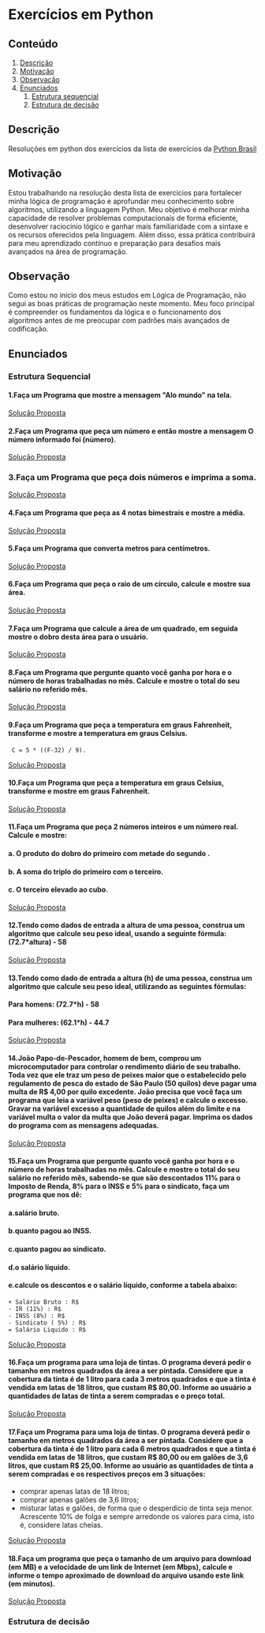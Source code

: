 # Exercícios em Python

## Conteúdo

 1. [Descrição](#descrição)
 2. [Motivação](#motivação)
 3. [Observação](#observação)
 4. [Enunciados](#enunciados)
    1. [Estrutura sequencial](#estrutura-sequencial)
    2. [Estrutura de decisão](#estrutura-de-decisão) 


## Descrição 
Resoluções em python dos exercícios da lista de exercícios da [Python Brasil](https://wiki.python.org.br/ListaDeExercicios)

## Motivação

Estou trabalhando na resolução desta lista de exercícios para fortalecer minha lógica de programação e aprofundar meu conhecimento sobre algoritmos, utilizando a linguagem Python. Meu objetivo é melhorar minha capacidade de resolver problemas computacionais de forma eficiente, desenvolver raciocínio lógico e ganhar mais familiaridade com a sintaxe e os recursos oferecidos pela linguagem. Além disso, essa prática contribuirá para meu aprendizado contínuo e preparação para desafios mais avançados na área de programação.

## Observação

Como estou no início dos meus estudos em Lógica de Programação, não segui as boas práticas de programação neste momento. Meu foco principal é compreender os fundamentos da lógica e o funcionamento dos algoritmos antes de me preocupar com padrões mais avançados de codificação.

## Enunciados

### Estrutura Sequencial
    
#### 1.Faça um Programa que mostre a mensagem "Alo mundo" na tela.
[Solução Proposta](https://github.com/beatriz-ana/python/blob/main/exercicios-python-brasil/estrutura-sequencial/ex_01.py)

#### 2.Faça um Programa que peça um número e então mostre a mensagem O número informado foi (número).
[Solução Proposta](https://github.com/beatriz-ana/python/blob/main/exercicios-python-brasil/estrutura-sequencial/ex_02.py)

### 3.Faça um Programa que peça dois números e imprima a soma.
[Solução Proposta]()

#### 4.Faça um Programa que peça as 4 notas bimestrais e mostre a média.
[Solução Proposta]()

#### 5.Faça um Programa que converta metros para centímetros.
[Solução Proposta]()

#### 6.Faça um Programa que peça o raio de um círculo, calcule e mostre sua área.
[Solução Proposta]()

#### 7.Faça um Programa que calcule a área de um quadrado, em seguida mostre o dobro desta área para o usuário.
[Solução Proposta]()

#### 8.Faça um Programa que pergunte quanto você ganha por hora e o número de horas trabalhadas no mês. Calcule e mostre o total do seu salário no referido mês.
[Solução Proposta]()

#### 9.Faça um Programa que peça a temperatura em graus Fahrenheit, transforme e mostre a temperatura em graus Celsius.
` C = 5 * ((F-32) / 9).`

[Solução Proposta]()

#### 10.Faça um Programa que peça a temperatura em graus Celsius, transforme e mostre em graus Fahrenheit.
[Solução Proposta]()

#### 11.Faça um Programa que peça 2 números inteiros e um número real. Calcule e mostre: 
  #### a. O produto do dobro do primeiro com metade do segundo .
  #### b. A soma do triplo do primeiro com o terceiro.
  #### c. O terceiro elevado ao cubo.
[Solução Proposta]()

#### 12.Tendo como dados de entrada a altura de uma pessoa, construa um algoritmo que calcule seu peso ideal, usando a seguinte fórmula: (72.7*altura) - 58
[Solução Proposta]()

#### 13.Tendo como dado de entrada a altura (h) de uma pessoa, construa um algoritmo que calcule seu peso ideal, utilizando as seguintes fórmulas:
  #### Para homens: (72.7*h) - 58
  #### Para mulheres: (62.1*h) - 44.7
[Solução Proposta]()

#### 14.João Papo-de-Pescador, homem de bem, comprou um microcomputador para controlar o rendimento diário de seu trabalho. Toda vez que ele traz um peso de peixes maior que o estabelecido pelo regulamento de pesca do estado de São Paulo (50 quilos) deve pagar uma multa de R$ 4,00 por quilo excedente. João precisa que você faça um programa que leia a variável peso (peso de peixes) e calcule o excesso. Gravar na variável excesso a quantidade de quilos além do limite e na variável multa o valor da multa que João deverá pagar. Imprima os dados do programa com as mensagens adequadas.
[Solução Proposta]()

#### 15.Faça um Programa que pergunte quanto você ganha por hora e o número de horas trabalhadas no mês. Calcule e mostre o total do seu salário no referido mês, sabendo-se que são descontados 11% para o Imposto de Renda, 8% para o INSS e 5% para o sindicato, faça um programa que nos dê:
  #### a.salário bruto.
  #### b.quanto pagou ao INSS.
  #### c.quanto pagou ao sindicato.
  #### d.o salário líquido.
  #### e.calcule os descontos e o salário líquido, conforme a tabela abaixo:

``` 
+ Salário Bruto : R$
- IR (11%) : R$
- INSS (8%) : R$
- Sindicato ( 5%) : R$
= Salário Liquido : R$ 
``` 
[Solução Proposta]()

#### 16.Faça um programa para uma loja de tintas. O programa deverá pedir o tamanho em metros quadrados da área a ser pintada. Considere que a cobertura da tinta é de 1 litro para cada 3 metros quadrados e que a tinta é vendida em latas de 18 litros, que custam R$ 80,00. Informe ao usuário a quantidades de latas de tinta a serem compradas e o preço total.
[Solução Proposta]()

#### 17.Faça um Programa para uma loja de tintas. O programa deverá pedir o tamanho em metros quadrados da área a ser pintada. Considere que a cobertura da tinta é de 1 litro para cada 6 metros quadrados e que a tinta é vendida em latas de 18 litros, que custam R$ 80,00 ou em galões de 3,6 litros, que custam R$ 25,00. Informe ao usuário as quantidades de tinta a serem compradas e os respectivos preços em 3 situações:
+ comprar apenas latas de 18 litros;
+ comprar apenas galões de 3,6 litros;
+ misturar latas e galões, de forma que o desperdício de tinta seja menor. Acrescente 10% de folga e sempre arredonde os valores para cima, isto é, considere latas cheias.

[Solução Proposta]()

#### 18.Faça um programa que peça o tamanho de um arquivo para download (em MB) e a velocidade de um link de Internet (em Mbps), calcule e informe o tempo aproximado de download do arquivo usando este link (em minutos).
[Solução Proposta]()


### Estrutura de decisão